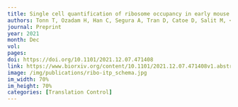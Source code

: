 ```yaml
---
title: Single cell quantification of ribosome occupancy in early mouse development 
authors: Tonn T, Ozadam H, Han C, Segura A, Tran D, Catoe D, Salit M, <b>Cenik C</b>
journal: Preprint
year: 2021
month: Dec
vol: 
pages: 
doi: https://doi.org/10.1101/2021.12.07.471408
link: https://www.biorxiv.org/content/10.1101/2021.12.07.471408v1.abstract
image: /img/publications/ribo-itp_schema.jpg
im_width: 70%
im_height: 70%
categories: [Translation Control]
---
```

